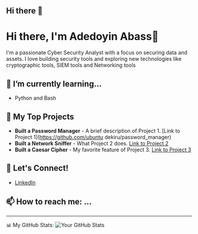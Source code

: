 ## Hi there 👋

<!--
**Ubuntu-Dekiru/Ubuntu-Dekiru** is a ✨ _special_ ✨ repository because its `README.md` (this file) appears on your GitHub profile.

Here are some ideas to get you started:

- 🔭 I’m currently working on ...
- 🌱 I’m currently learning ...
- 👯 I’m looking to collaborate on ...
- 🤔 I’m looking for help with ...
- 💬 Ask me about ...
- 📫 How to reach me: ...
- 😄 Pronouns: ...
- ⚡ Fun fact: ...
-->
# Hi there, I'm Adedoyin Abass👋

I'm a passionate Cyber Security Analyst with a focus on securing data and assets. I love building security tools and exploring new technologies like cryptographic tools, SIEM tools and Networking tools
## 🌱 I’m currently learning...
* Python and Bash

## 🔭 My Top Projects
* **Built a Password Manager** - A brief description of Project 1. [Link to Project 1](https://github.com/ubuntu dekiru/password_manager)
* **Built a Network Sniffer** - What Project 2 does. [Link to Project 2](https://github.com/ubuntu-dekiru/project-2-repo)
* **Built a Caesar Cipher** - My favorite feature of Project 3. [Link to Project 3](https://github.com/ubuntu-dekiru/project-3-repo)

## 💬 Let's Connect!
* [LinkedIn](https://linkedin.com/in/adedoyin-abass)

## 📫 How to reach me: ...

---
📊 My GitHub Stats:
![Your GitHub Stats](https://github-readme-stats.vercel.app/api?username=your-username&show_icons=true&theme=radical)
